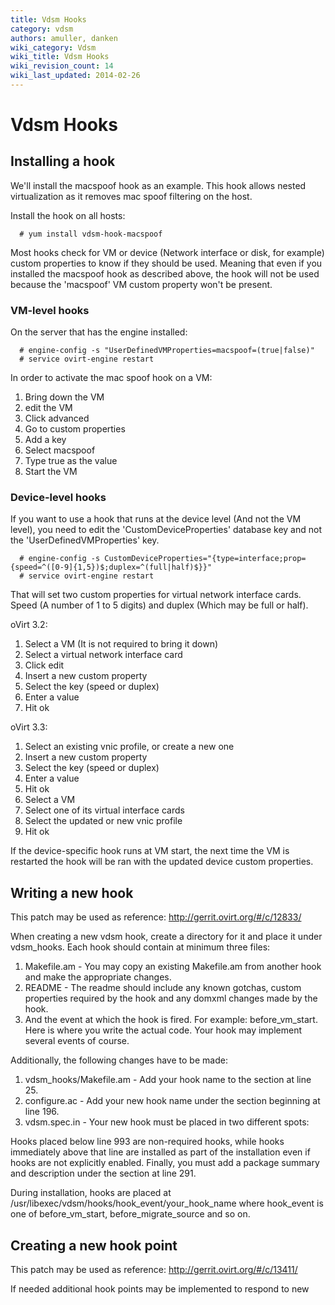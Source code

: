 ```yaml
---
title: Vdsm Hooks
category: vdsm
authors: amuller, danken
wiki_category: Vdsm
wiki_title: Vdsm Hooks
wiki_revision_count: 14
wiki_last_updated: 2014-02-26
---
```


# Vdsm Hooks

## Installing a hook

We'll install the macspoof hook as an example. This hook allows nested virtualization as it removes mac spoof filtering on the host.

Install the hook on all hosts:

      # yum install vdsm-hook-macspoof

Most hooks check for VM or device (Network interface or disk, for example) custom properties to know if they should be used. Meaning that even if you installed the macspoof hook as described above, the hook will not be used because the 'macspoof' VM custom property won't be present.

### VM-level hooks

On the server that has the engine installed:

      # engine-config -s "UserDefinedVMProperties=macspoof=(true|false)"
      # service ovirt-engine restart

In order to activate the mac spoof hook on a VM:

1.  Bring down the VM
2.  edit the VM
3.  Click advanced
4.  Go to custom properties
5.  Add a key
6.  Select macspoof
7.  Type true as the value
8.  Start the VM

### Device-level hooks

If you want to use a hook that runs at the device level (And not the VM level), you need to edit the 'CustomDeviceProperties' database key and not the 'UserDefinedVMProperties' key.

      # engine-config -s CustomDeviceProperties="{type=interface;prop={speed=^([0-9]{1,5})$;duplex=^(full|half)$}}"
      # service ovirt-engine restart

That will set two custom properties for virtual network interface cards. Speed (A number of 1 to 5 digits) and duplex (Which may be full or half).

oVirt 3.2:

1.  Select a VM (It is not required to bring it down)
2.  Select a virtual network interface card
3.  Click edit
4.  Insert a new custom property
5.  Select the key (speed or duplex)
6.  Enter a value
7.  Hit ok

oVirt 3.3:

1.  Select an existing vnic profile, or create a new one
2.  Insert a new custom property
3.  Select the key (speed or duplex)
4.  Enter a value
5.  Hit ok
6.  Select a VM
7.  Select one of its virtual interface cards
8.  Select the updated or new vnic profile
9.  Hit ok

If the device-specific hook runs at VM start, the next time the VM is restarted the hook will be ran with the updated device custom properties.

## Writing a new hook

This patch may be used as reference: <http://gerrit.ovirt.org/#/c/12833/>

When creating a new vdsm hook, create a directory for it and place it under vdsm_hooks. Each hook should contain at minimum three files:

1.  Makefile.am - You may copy an existing Makefile.am from another hook and make the appropriate changes.
2.  README - The readme should include any known gotchas, custom properties required by the hook and any domxml changes made by the hook.
3.  And the event at which the hook is fired. For example: before_vm_start. Here is where you write the actual code. Your hook may implement several events of course.

Additionally, the following changes have to be made:

1.  vdsm_hooks/Makefile.am - Add your hook name to the section at line 25.
2.  configure.ac - Add your new hook name under the section beginning at line 196.
3.  vdsm.spec.in - Your new hook must be placed in two different spots:

Hooks placed below line 993 are non-required hooks, while hooks immediately above that line are installed as part of the installation even if hooks are not explicitly enabled. Finally, you must add a package summary and description under the section at line 291.

During installation, hooks are placed at /usr/libexec/vdsm/hooks/hook_event/your_hook_name
where hook_event is one of before_vm_start, before_migrate_source and so on.

## Creating a new hook point

This patch may be used as reference: <http://gerrit.ovirt.org/#/c/13411/>

If needed additional hook points may be implemented to respond to new
